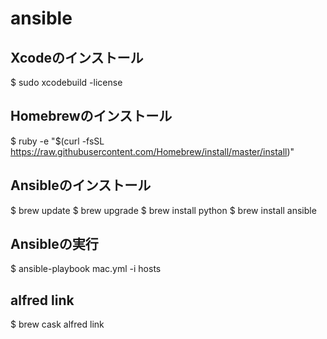 # ansible

## Xcodeのインストール
$ sudo xcodebuild -license

## Homebrewのインストール
$ ruby -e "$(curl -fsSL https://raw.githubusercontent.com/Homebrew/install/master/install)"

## Ansibleのインストール
$ brew update
$ brew upgrade
$ brew install python
$ brew install ansible

## Ansibleの実行
$ ansible-playbook mac.yml -i hosts

## alfred link
$ brew cask alfred link
